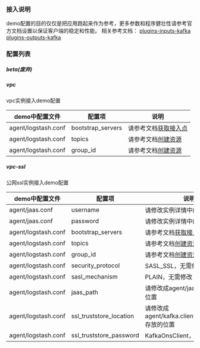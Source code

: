 ### 接入说明
demo配置的目的仅仅是把应用跑起来作为参考，更多参数和程序健壮性请参考官方文档设置以保证客户端的稳定和性能。
相关参考文档： 
[plugins-inputs-kafka](https://www.elastic.co/guide/en/logstash/current/plugins-inputs-kafka.html)  
[plugins-outputs-kafka](https://www.elastic.co/guide/en/logstash/current/plugins-outputs-kafka.html)


### 配置列表

##### beta(废弃)

##### vpc
vpc实例接入demo配置

| demo中配置文件 | 配置项 | 说明 |
| --- | --- | --- |
| agent/logstash.conf | bootstrap_servers | 请参考文档[获取接入点](https://help.aliyun.com/document_detail/68342.html?spm=a2c4g.11186623.6.554.X2a7Ga) |
| agent/logstash.conf | topics | 请参考文档[创建资源](https://help.aliyun.com/document_detail/68328.html?spm=a2c4g.11186623.6.549.xvKAt6) |
| agent/logstash.conf | group_id | 请参考文档[创建资源](https://help.aliyun.com/document_detail/68328.html?spm=a2c4g.11186623.6.549.xvKAt6) |

##### vpc-ssl
公网ssl实例接入demo配置

| demo中配置文件 | 配置项 | 说明 |
| --- | --- | --- |
| agent/jaas.conf | username | 请修改实例详情中的用户名 |
| agent/jaas.conf | password | 请修改实例详情中的密码 |
| agent/logstash.conf | bootstrap_servers | 请参考文档[获取接入点](https://help.aliyun.com/document_detail/68342.html?spm=a2c4g.11186623.6.554.X2a7Ga) |
| agent/logstash.conf | topics | 请参考文档[创建资源](https://help.aliyun.com/document_detail/68328.html?spm=a2c4g.11186623.6.549.xvKAt6) |
| agent/logstash.conf | group_id | 请参考文档[创建资源](https://help.aliyun.com/document_detail/68328.html?spm=a2c4g.11186623.6.549.xvKAt6) |
| agent/logstash.conf | security_protocol | SASL_SSL，无需修改 |
| agent/logstash.conf | sasl_mechanism | PLAIN，无需修改 |
| agent/logstash.conf | jaas_path | 请修改成agent/jaas.conf的存放位置 |
| agent/logstash.conf | ssl_truststore_location | 请修改成agent/kafka.client.truststore.jks存放的位置 |
| agent/logstash.conf | ssl_truststore_password | KafkaOnsClient，无需修改 |





